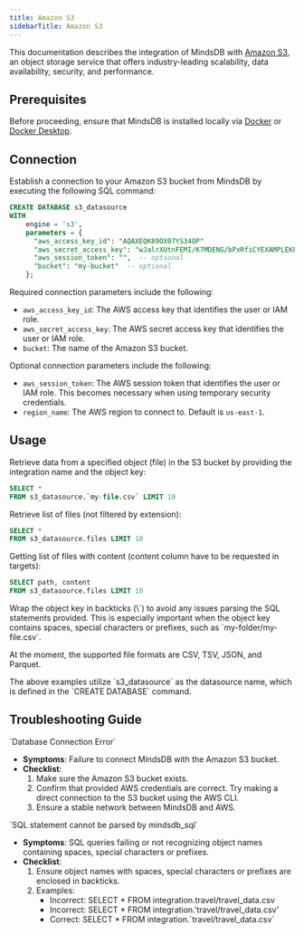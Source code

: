 ```yaml
---
title: Amazon S3
sidebarTitle: Amazon S3
---
```


This documentation describes the integration of MindsDB with [Amazon S3](https://docs.aws.amazon.com/AmazonS3/latest/userguide/Welcome.html), an object storage service that offers industry-leading scalability, data availability, security, and performance.

## Prerequisites

Before proceeding, ensure that MindsDB is installed locally via [Docker](/setup/self-hosted/docker) or [Docker Desktop](/setup/self-hosted/docker-desktop).

## Connection

Establish a connection to your Amazon S3 bucket from MindsDB by executing the following SQL command:

```sql
CREATE DATABASE s3_datasource
WITH
    engine = 's3',
    parameters = {
      "aws_access_key_id": "AQAXEQK89OX07YS34OP"
      "aws_secret_access_key": "wJalrXUtnFEMI/K7MDENG/bPxRfiCYEXAMPLEKEY",
      "aws_session_token": "",  -- optional
      "bucket": "my-bucket"  -- optional
    };
```

Required connection parameters include the following:

* `aws_access_key_id`: The AWS access key that identifies the user or IAM role.
* `aws_secret_access_key`: The AWS secret access key that identifies the user or IAM role.
* `bucket`: The name of the Amazon S3 bucket.

Optional connection parameters include the following:

* `aws_session_token`: The AWS session token that identifies the user or IAM role. This becomes necessary when using temporary security credentials.
* `region_name`: The AWS region to connect to. Default is `us-east-1`.

## Usage

Retrieve data from a specified object (file) in the S3 bucket by providing the integration name and the object key:

```sql
SELECT *
FROM s3_datasource.`my-file.csv` LIMIT 10
```

Retrieve list of files (not filtered by extension):

```sql
SELECT *
FROM s3_datasource.files LIMIT 10
```

Getting list of files with content (content column have to be requested in targets):

```sql
SELECT path, content
FROM s3_datasource.files LIMIT 10
```


<Tip>
Wrap the object key in backticks (\`) to avoid any issues parsing the SQL statements provided. This is especially important when the object key contains spaces, special characters or prefixes, such as `my-folder/my-file.csv`.

At the moment, the supported file formats are CSV, TSV, JSON, and Parquet. 
</Tip>

<Note>
The above examples utilize `s3_datasource` as the datasource name, which is defined in the `CREATE DATABASE` command.
</Note>

## Troubleshooting Guide

<Warning>
`Database Connection Error`

* **Symptoms**: Failure to connect MindsDB with the Amazon S3 bucket.
* **Checklist**:
    1. Make sure the Amazon S3 bucket exists.
    2. Confirm that provided AWS credentials are correct. Try making a direct connection to the S3 bucket using the AWS CLI.
    3. Ensure a stable network between MindsDB and AWS.
</Warning>

<Warning>
`SQL statement cannot be parsed by mindsdb_sql`

* **Symptoms**: SQL queries failing or not recognizing object names containing spaces, special characters or prefixes.
* **Checklist**:
    1. Ensure object names with spaces, special characters or prefixes are enclosed in backticks.
    2. Examples:
        * Incorrect: SELECT * FROM integration.travel/travel_data.csv
        * Incorrect: SELECT * FROM integration.'travel/travel_data.csv'
        * Correct: SELECT * FROM integration.\`travel/travel_data.csv\`
</Warning>